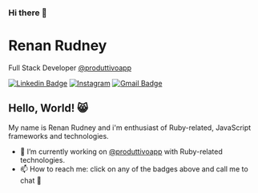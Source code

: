 ### Hi there 👋
# Renan Rudney

Full Stack Developer [@produttivoapp](https://www.produttivo.com.br)

[![Linkedin Badge](https://img.shields.io/badge/-Renan%20Rudney-blue?style=flat-square&logo=Linkedin&logoColor=white&link=https://www.linkedin.com/in/renanrudney/)](https://www.linkedin.com/in/renanrudney/)
[![Instagram](https://img.shields.io/badge/-helloworld_may-E1306C?style=flat-square&logo=Instagram&logoColor=white&link=https://www.instagram.com/helloworld_may/)](https://www.instagram.com/helloworld_may/)
[![Gmail Badge](https://img.shields.io/badge/-renanrudney@gmail.com-B23121?style=flat-square&logo=Gmail&logoColor=EEEEEE&link=mailto:renanrudney@gmail.com)](mailto:renanrudney@gmail.com)

## Hello, World! 😸

My name is Renan Rudney and i'm enthusiast of Ruby-related, JavaScript frameworks and technologies.
- 🔭 I’m currently working on [@produttivoapp](https://www.produttivo.com.br) with Ruby-related technologies.
- 📫 How to reach me: click on any of the badges above and call me to chat 💬


<!--
**renanrudney/renanrudney** is a ✨ _special_ ✨ repository because its `README.md` (this file) appears on your GitHub profile.

Here are some ideas to get you started:

- 🔭 I’m currently working on ...
- 🌱 I’m currently learning ...
- 👯 I’m looking to collaborate on ...
- 🤔 I’m looking for help with ...
- 💬 Ask me about ...
- 📫 How to reach me: ...
- 😄 Pronouns: ...
- ⚡ Fun fact: ...
-->
